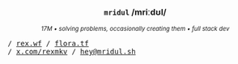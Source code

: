 <div align="center">
  
  ### `mridul` /mriːdʊl/
  
  <sup><i>17M • solving problems, occasionally creating them • full stack dev</i></sup>
  
</div>

<samp>
/ <a href="https://rex.wf">rex.wf</a> / <a href="https://flora.tf">flora.tf</a>
<br>
/ <a href="https://x.com/rexmkv">x.com/rexmkv</a> / <a href="mailto:hey@mridul.sh">hey@mridul.sh</a>
</samp>
